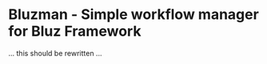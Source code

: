   Bluzman - Simple workflow manager for Bluz Framework
======================================

... this should be rewritten ...